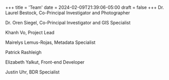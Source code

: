 +++
title = 'Team'
date = 2024-02-09T21:39:06-05:00
draft = false
+++
Dr. Laurel Bestock, Co-Principal Investigator and Photographer

Dr. Oren Siegel, Co-Principal Investigator and GIS Specialist

Khanh Vo, Project Lead

Mairelys Lemus-Rojas, Metadata Specialist

Patrick Rashleigh

Elizabeth Yalkut, Front-end Developer

Justin Uhr, BDR Specialist
